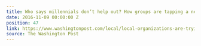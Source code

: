 ```yaml
---
title: Who says millennials don’t help out? How groups are tapping a new wave of volunteers.
date: 2016-11-09 00:00:00 Z
position: 47
link: https://www.washingtonpost.com/local/local-organizations-are-trying-to-attract-more-millennials-as-volunteers/2016/11/08/dd16c85c-946a-11e6-bb29-bf2701dbe0a3_story.html#Nov9
source: The Washington Post
---
```


